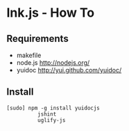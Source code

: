 # Ink.js - How To


## Requirements

* makefile
* node.js   http://nodejs.org/
* yuidoc    http://yui.github.com/yuidoc/


## Install

    [sudo] npm -g install yuidocjs
			  jshint
			  uglify-js
